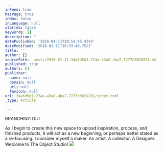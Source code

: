 ```yaml
---
inFeed: true
hasPage: true
inNav: false
inLanguage: null
starred: false
keywords: []
description: ''
datePublished: '2016-01-11T18:53:45.434Z'
dateModified: '2016-01-11T18:53:40.752Z'
title: ''
author: []
sourcePath: _posts/2016-01-11-34a6d5d1-274a-43a8-aba7-7277d0828281.md
published: true
authors: []
publisher:
  name: null
  domain: null
  url: null
  favicon: null
url: 34a6d5d1-274a-43a8-aba7-7277d0828281/index.html
_type: Article

---
```

BRANCHING OUT

As I begin to create this new space to upload inspiration, process, and finished products, it will act as a new beginning, or perhaps  better stated as a re-focusing. I consider myself a maker. An artist. A collector. A Designer. Welcome to The Object Studio!
![](https://the-grid-user-content.s3-us-west-2.amazonaws.com/b1232a64-14a1-4ee1-93c6-841978af3d81.png)